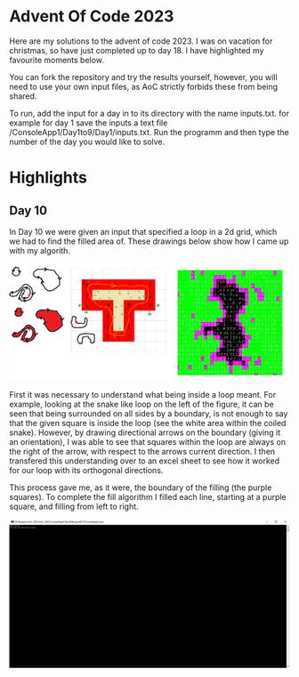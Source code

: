 # Advent Of Code 2023
Here are my solutions to the advent of code 2023. I was on vacation for christmas, so have just completed up to day 18. I have highlighted my favourite moments below.

You can fork the repository and try the results yourself, however, you will need to use your own input files, as AoC strictly forbids these from being shared.

To run, add the input for a day in to its directory with the name inputs.txt. for example for day 1 save the inputs a text file /ConsoleApp1/Day1to9/Day1/inputs.txt. Run the programm and then type the number of the day you would like to solve.

# Highlights

## Day 10
In Day 10 we were given an input that specified a loop in a 2d grid, which we had to find the filled area of. These drawings below show how I came up with my algorith.

![image](./day10.png)

First it was necessary to understand what being inside a loop meant. For example, looking at the snake like loop on the left of the figure, it can be seen that being surrounded on all sides by a boundary, is not enough to say that the given square is inside the loop (see the white area within the coiled snake).
However, by drawing directional arrows on the boundary (giving it an orientation), I was able to see that squares within the loop are always on the right of the arrow, with respect to the arrows current direction.
I then transfered this understanding over to an excel sheet to see how it worked for our loop with its orthogonal directions.

This process gave me, as it were, the boundary of the filling (the purple squares).
To complete the fill algorithm I filled each line, starting at a purple square, and filling from left to right.

![image](./day10.gif)
